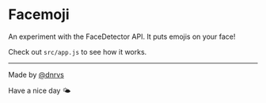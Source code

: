 # Facemoji

An experiment with the FaceDetector API. It puts emojis on your face!

Check out `src/app.js` to see how it works.

---

Made by [@dnrvs](https://twitter.com/dnrvs)

Have a nice day 🌤